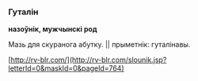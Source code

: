 ### Гуталін
**назоўнік, мужчынскі род**

Мазь для скуранога абутку. || прыметнік: гуталінавы.

<a rel="author">[http://rv-blr.com/](http://rv-blr.com/slounik.jsp?letterId=0&maskId=0&pageId=764)</a>
